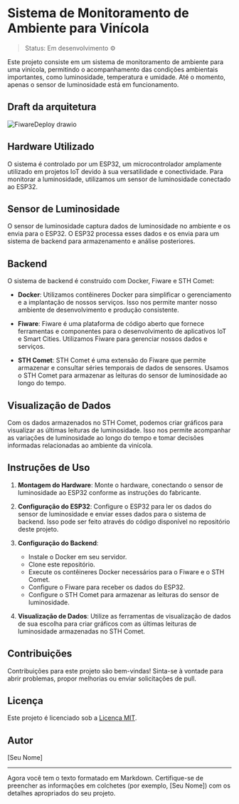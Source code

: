 # Sistema de Monitoramento de Ambiente para Vinícola

>Status: Em desenvolvimento ⚙️
>

Este projeto consiste em um sistema de monitoramento de ambiente para uma vinícola, permitindo o acompanhamento das condições ambientais importantes, como luminosidade, temperatura e umidade. Até o momento, apenas o sensor de luminosidade está em funcionamento.

## Draft da arquitetura
![FiwareDeploy drawio](https://github.com/G3n4r00/Repositorio-Vinheria/assets/126473193/8e16ec46-9d80-491e-9490-236273013a0e)


## Hardware Utilizado

O sistema é controlado por um ESP32, um microcontrolador amplamente utilizado em projetos IoT devido à sua versatilidade e conectividade. Para monitorar a luminosidade, utilizamos um sensor de luminosidade conectado ao ESP32.

## Sensor de Luminosidade

O sensor de luminosidade captura dados de luminosidade no ambiente e os envia para o ESP32. O ESP32 processa esses dados e os envia para um sistema de backend para armazenamento e análise posteriores.

## Backend

O sistema de backend é construído com Docker, Fiware e STH Comet:

- **Docker**: Utilizamos contêineres Docker para simplificar o gerenciamento e a implantação de nossos serviços. Isso nos permite manter nosso ambiente de desenvolvimento e produção consistente.

- **Fiware**: Fiware é uma plataforma de código aberto que fornece ferramentas e componentes para o desenvolvimento de aplicativos IoT e Smart Cities. Utilizamos Fiware para gerenciar nossos dados e serviços.

- **STH Comet**: STH Comet é uma extensão do Fiware que permite armazenar e consultar séries temporais de dados de sensores. Usamos o STH Comet para armazenar as leituras do sensor de luminosidade ao longo do tempo.

## Visualização de Dados

Com os dados armazenados no STH Comet, podemos criar gráficos para visualizar as últimas leituras de luminosidade. Isso nos permite acompanhar as variações de luminosidade ao longo do tempo e tomar decisões informadas relacionadas ao ambiente da vinícola.

## Instruções de Uso

1. **Montagem do Hardware**: Monte o hardware, conectando o sensor de luminosidade ao ESP32 conforme as instruções do fabricante.

2. **Configuração do ESP32**: Configure o ESP32 para ler os dados do sensor de luminosidade e enviar esses dados para o sistema de backend. Isso pode ser feito através do código disponível no repositório deste projeto.

3. **Configuração do Backend**:
   - Instale o Docker em seu servidor.
   - Clone este repositório.
   - Execute os contêineres Docker necessários para o Fiware e o STH Comet.
   - Configure o Fiware para receber os dados do ESP32.
   - Configure o STH Comet para armazenar as leituras do sensor de luminosidade.

4. **Visualização de Dados**: Utilize as ferramentas de visualização de dados de sua escolha para criar gráficos com as últimas leituras de luminosidade armazenadas no STH Comet.

## Contribuições

Contribuições para este projeto são bem-vindas! Sinta-se à vontade para abrir problemas, propor melhorias ou enviar solicitações de pull.

## Licença

Este projeto é licenciado sob a [Licença MIT](LICENSE).

## Autor

[Seu Nome]

---

Agora você tem o texto formatado em Markdown. Certifique-se de preencher as informações em colchetes (por exemplo, [Seu Nome]) com os detalhes apropriados do seu projeto.

